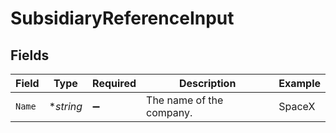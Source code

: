 # SubsidiaryReferenceInput


## Fields

| Field                    | Type                     | Required                 | Description              | Example                  |
| ------------------------ | ------------------------ | ------------------------ | ------------------------ | ------------------------ |
| `Name`                   | **string*                | :heavy_minus_sign:       | The name of the company. | SpaceX                   |